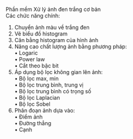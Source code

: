 Phần mềm Xử lý ảnh đen trắng cơ bản<br>
Các chức năng chính:
  1. Chuyển ảnh màu về trắng đen
  2. Vẽ biểu đồ histogram
  3. Cân bằng histogram của hình ảnh
  4. Nâng cao chất lượng ảnh bằng phương pháp: <br>
      • Logaric<br>
      • Power law<br>
      • Cắt theo bậc bit<br>
  5. Áp dụng bộ lọc không gian lên ảnh:<br>
      • Bộ lọc max, min<br>
      • Bộ lọc trung bình, trung vị<br>
      • Bộ lọc trung bình có trọng số<br>
      • Bộ lọc Laplacian<br>
      • Bộ lọc Sobel<br>
  6. Phân đoạn ảnh dựa vào:<br>
      • Điểm ảnh<br>
      • Đường thẳng<br>
      • Cạnh<br>
